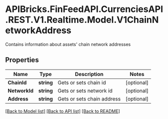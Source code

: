 # APIBricks.FinFeedAPI.CurrenciesAPI.REST.V1.Realtime.Model.V1ChainNetworkAddress
Contains information about assets' chain network addresses

## Properties

Name | Type | Description | Notes
------------ | ------------- | ------------- | -------------
**ChainId** | **string** | Gets or sets chain id | [optional] 
**NetworkId** | **string** | Gets or sets network id | [optional] 
**Address** | **string** | Gets or sets chain address | [optional] 

[[Back to Model list]](../../README.md#documentation-for-models) [[Back to API list]](../../README.md#documentation-for-api-endpoints) [[Back to README]](../../README.md)

